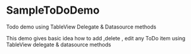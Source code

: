 # SampleToDoDemo
Todo demo using TableView Delegate &amp; Datasource methods

This demo gives basic idea how to add ,delete , edit any ToDo item using TableView delegate & datasource methods
